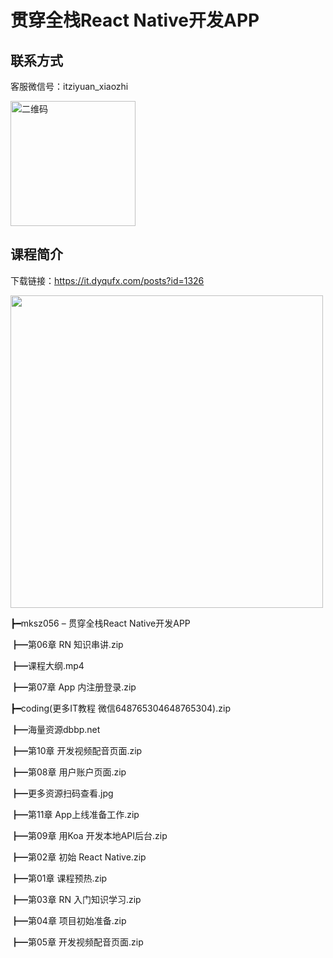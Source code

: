 # 贯穿全栈React Native开发APP

## 联系方式

客服微信号：itziyuan_xiaozhi

<img src="https://ziyuanyun.oss-cn-guangzhou.aliyuncs.com/common/20240614073449/666b82192834a.jpg" width="200" height="200" alt="二维码">

## 课程简介

下载链接：https://it.dyqufx.com/posts?id=1326

<img src="https://ziyuanyun.oss-cn-guangzhou.aliyuncs.com/yun/20240515153704/66446620dc422.jpg" width="500" alt="">

  ┣━mksz056 &#8211; 贯穿全栈React Native开发APP

 ┣━第06章 RN 知识串讲.zip

 ┣━课程大纲.mp4

 ┣━第07章 App 内注册登录.zip

 ┣━coding(更多IT教程 微信648765304648765304).zip

 ┣━海量资源dbbp.net

 ┣━第10章 开发视频配音页面.zip

 ┣━第08章 用户账户页面.zip

 ┣━更多资源扫码查看.jpg

 ┣━第11章 App上线准备工作.zip

 ┣━第09章 用Koa 开发本地API后台.zip

 ┣━第02章 初始 React Native.zip

 ┣━第01章 课程预热.zip

 ┣━第03章 RN 入门知识学习.zip

 ┣━第04章 项目初始准备.zip

 ┣━第05章 开发视频配音页面.zip

  